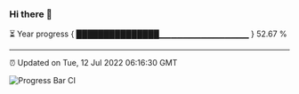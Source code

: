 ### Hi there 👋

⏳ Year progress { ███████████████▁▁▁▁▁▁▁▁▁▁▁▁▁▁▁ } 52.67 %

---

⏰ Updated on Tue, 12 Jul 2022 06:16:30 GMT

![Progress Bar CI](https://github.com/liununu/liununu/workflows/Progress%20Bar%20CI/badge.svg)
